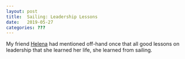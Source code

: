 ```yaml
---
layout: post
title:  Sailing: Leadership Lessons
date:   2019-05-27
categories: ???
---
```


My friend [Helena](https://medium.com/@helenadeus_41081) had mentioned
off-hand once that all good lessons on leadership that she learned
her life, she learned from sailing.